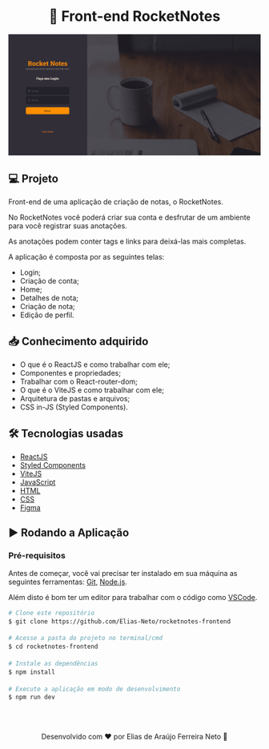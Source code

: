 <h1 align="center">📝 Front-end RocketNotes</h1>

<img src="./.github/demonstracao.gif">

<br>

## 💻 Projeto

Front-end de uma aplicação de criação de notas, o RocketNotes.

No RocketNotes você poderá criar sua conta e desfrutar de um ambiente para você registrar suas anotações.

As anotações podem conter tags e links para deixá-las mais completas.

A aplicação é composta por as seguintes telas:

- Login;
- Criação de conta;
- Home;
- Detalhes de nota;
- Criação de nota;
- Edição de perfil.

## 📥 Conhecimento adquirido

- O que é o ReactJS e como trabalhar com ele;
- Componentes e propriedades;
- Trabalhar com o React-router-dom;
- O que é o ViteJS e como trabalhar com ele;
- Arquitetura de pastas e arquivos;
- CSS in-JS (Styled Components).

## 🛠 Tecnologias usadas

- [ReactJS](https://pt-br.reactjs.org/)
- [Styled Components](https://styled-components.com/)
- [ViteJS](https://vitejs.dev/)
- [JavaScript](https://developer.mozilla.org/en-US/docs/Learn/JavaScript)
- [HTML](https://developer.mozilla.org/pt-BR/docs/Learn/HTML)
- [CSS](https://developer.mozilla.org/pt-BR/docs/Web/CSS)
- [Figma](https://www.figma.com)

## ▶ Rodando a Aplicação

### Pré-requisitos

Antes de começar, você vai precisar ter instalado em sua máquina as seguintes ferramentas:
[Git](https://git-scm.com), [Node.js](https://nodejs.org/en/).

Além disto é bom ter um editor para trabalhar com o código como [VSCode](https://code.visualstudio.com/).

```bash
# Clone este repositório
$ git clone https://github.com/Elias-Neto/rocketnotes-frontend

# Acesse a pasta do projeto no terminal/cmd
$ cd rocketnotes-frontend

# Instale as dependências
$ npm install

# Execute a aplicação em modo de desenvolvimento
$ npm run dev
```

<br>
<br>

<p align="center"> Desenvolvido com ❤ por Elias de Araújo Ferreira Neto 👋 <p>
